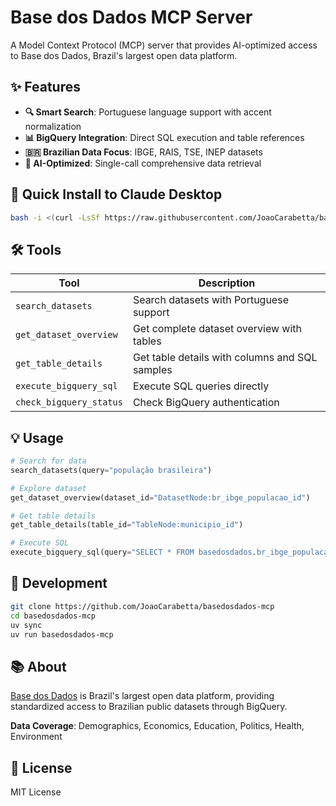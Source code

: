 # Base dos Dados MCP Server

A Model Context Protocol (MCP) server that provides AI-optimized access to Base dos Dados, Brazil's largest open data platform.

## ✨ Features

- **🔍 Smart Search**: Portuguese language support with accent normalization
- **📊 BigQuery Integration**: Direct SQL execution and table references
- **🇧🇷 Brazilian Data Focus**: IBGE, RAIS, TSE, INEP datasets
- **🤖 AI-Optimized**: Single-call comprehensive data retrieval

## 🚀 Quick Install to Claude Desktop

```bash
bash -i <(curl -LsSf https://raw.githubusercontent.com/JoaoCarabetta/basedosdados-mcp/refs/heads/main/install.sh)
```

## 🛠️ Tools

| Tool | Description |
|------|-------------|
| `search_datasets` | Search datasets with Portuguese support |
| `get_dataset_overview` | Get complete dataset overview with tables |
| `get_table_details` | Get table details with columns and SQL samples |
| `execute_bigquery_sql` | Execute SQL queries directly |
| `check_bigquery_status` | Check BigQuery authentication |

## 💡 Usage

```python
# Search for data
search_datasets(query="população brasileira")

# Explore dataset
get_dataset_overview(dataset_id="DatasetNode:br_ibge_populacao_id")

# Get table details
get_table_details(table_id="TableNode:municipio_id")

# Execute SQL
execute_bigquery_sql(query="SELECT * FROM basedosdados.br_ibge_populacao.municipio LIMIT 10")
```

## 🔧 Development

```bash
git clone https://github.com/JoaoCarabetta/basedosdados-mcp
cd basedosdados-mcp
uv sync
uv run basedosdados-mcp
```

## 📚 About

[Base dos Dados](https://basedosdados.org) is Brazil's largest open data platform, providing standardized access to Brazilian public datasets through BigQuery.

**Data Coverage**: Demographics, Economics, Education, Politics, Health, Environment

## 📄 License

MIT License